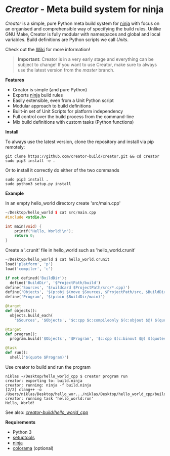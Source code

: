 *Creator* - Meta build system for ninja
=======================================

*Creator* is a simple, pure Python meta build system for [ninja][] with focus
on an organised and comprehensible way of specifying the build rules. Unlike
GNU Make, Creator is fully modular with namespaces and global and local
variables. Build definitions are Python scripts we call *Units*.

Check out the [Wiki][] for more information!

> __Important__: Creator is in a very early stage and everything can be
> subject to change! If you want to use Creator, make sure to always use
> the latest version from the *master* branch.

__Features__

- Creator is simple (and pure Python)
- Exports [ninja][] build rules 
- Easily extensible, even from a Unit Python script
- Modular approach to build definitions
- Built-in set of Unit Scripts for platform independency
- Full control over the build process from the command-line
- Mix build definitions with custom tasks (Python functions)

__Install__

To always use the latest version, clone the repository and install
via pip remotely:

```
git clone https://github.com/creator-build/creator.git && cd creator
sudo pip3 install -e .
```

Or to install it correctly do either of the two commands

```
sudo pip3 install .
sudo python3 setup.py install
```

__Example__

In an empty hello_world directory create 'src/main.cpp'

```cpp
~/Desktop/hello_world $ cat src/main.cpp
#include <stdio.h>

int main(void) {
    printf("Hello, World!\n");
    return 0;
}
```

Create a '.crunit' file in hello_world such as 'hello_world.crunit'

```python
~/Desktop/hello_world $ cat hello_world.crunit
load('platform', 'p')
load('compiler', 'c')

if not defined('BuildDir'):
  define('BuildDir', '$ProjectPath/build')
define('Sources', '$(wildcard $ProjectPath/src/*.cpp)')
define('Objects', '$(p:obj $(move $Sources, $ProjectPath/src, $BuildDir/obj))')
define('Program', '$(p:bin $BuildDir/main)')

@target
def objects():
  objects.build_each(
    '$Sources', '$Objects', '$c:cpp $c:compileonly $(c:objout $@) $(quote $<)')

@target
def program():
  program.build('$Objects', '$Program', '$c:cpp $(c:binout $@) $(quotesplit $<)')

@task
def run():
  shell('$(quote $Program)')
```

Use creator to build and run the program

```
niklas ~/Desktop/hello_world_cpp $ creator program run
creator: exporting to: build.ninja
creator: running: ninja -f build.ninja
[2/2] clang++ -o /Users/niklas/Desktop/hello_wor.../niklas/Desktop/hello_world_cpp/build/obj/main.o
creator: running task 'hello_world:run'
Hello, World!
```

See also: [*creator-build/hello_world_cpp*](https://github.com/creator-build/hello_world_cpp)

__Requirements__

- Python 3
- [setuptools][]
- [ninja][]
- [colorama][] (optional)

[setuptools]: https://pypi.python.org/pypi/setuptools
[ninja]: https://github.com/martine/ninja
[colorama]: https://pypi.python.org/pypi/colorama
[Wiki]: https://github.com/creator-build/creator/wiki
